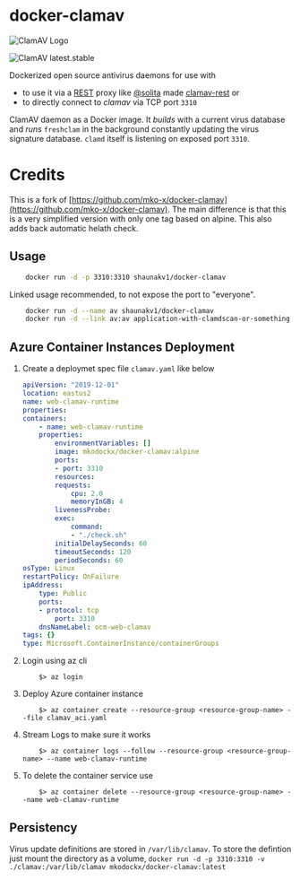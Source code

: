 # docker-clamav
![ClamAV Logo](https://www.clamav.net/assets/clamav-trademark.png)

![ClamAV latest.stable](https://img.shields.io/badge/ClamAV-latest.stable-brightgreen.svg?style=flat-square)

Dockerized open source antivirus daemons for use with 
- to use it via a [REST](https://en.wikipedia.org/wiki/Representational_state_transfer) proxy like [@solita](https://github.com/solita) made [clamav-rest](https://github.com/solita/clamav-rest) or
- to directly connect to *clamav* via TCP port `3310`

ClamAV daemon as a Docker image. It *builds* with a current virus database and
*runs* `freshclam` in the background constantly updating the virus signature database. `clamd` itself
is listening on exposed port `3310`.

# Credits
This is a fork of [https://github.com/mko-x/docker-clamav](https://github.com/mko-x/docker-clamav). The main difference is that this is a very simplified version with only one tag based on alpine. This also adds back automatic helath check.

## Usage
```bash
    docker run -d -p 3310:3310 shaunakv1/docker-clamav
```

Linked usage recommended, to not expose the port to "everyone".
```bash
    docker run -d --name av shaunakv1/docker-clamav
    docker run -d --link av:av application-with-clamdscan-or-something
```
## Azure Container Instances Deployment

1. Create a deploymet spec file `clamav.yaml` like below
    ```yaml
    apiVersion: "2019-12-01"
    location: eastus2
    name: web-clamav-runtime
    properties:
    containers:
        - name: web-clamav-runtime
        properties:
            environmentVariables: []
            image: mkodockx/docker-clamav:alpine
            ports:
            - port: 3310
            resources:
            requests:
                cpu: 2.0
                memoryInGB: 4
            livenessProbe:
            exec:
                command:
                - "./check.sh"
            initialDelaySeconds: 60
            timeoutSeconds: 120
            periodSeconds: 60
    osType: Linux
    restartPolicy: OnFailure
    ipAddress:
        type: Public
        ports:
        - protocol: tcp
            port: 3310
        dnsNameLabel: ocm-web-clamav
    tags: {}
    type: Microsoft.ContainerInstance/containerGroups
    ```

3. Login using az cli
    ```
        $> az login
    ```
4. Deploy Azure container instance
    ```
        $> az container create --resource-group <resource-group-name> --file clamav_aci.yaml
    ```
5. Stream Logs to make sure it works
    ```
        $> az container logs --follow --resource-group <resource-group-name> --name web-clamav-runtime
    ```
6. To delete the container service use
    ```
        $> az container delete --resource-group <resource-group-name> --name web-clamav-runtime
    ```

## Persistency
Virus update definitions are stored in `/var/lib/clamav`. To store the defintion just mount the directory as a volume, `docker run -d -p 3310:3310 -v ./clamav:/var/lib/clamav mkodockx/docker-clamav:latest`

